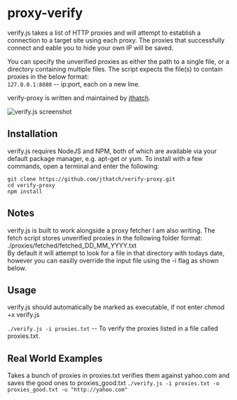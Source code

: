 proxy-verify
================

verify.js takes a list of HTTP proxies and will attempt to establish a connection to a target site using each proxy. The proxies that successfully connect and eable you to hide your own IP will be saved.

You can specify the unverified proxies as either the path to a single file, or a directory containing multiple files. The script expects the file(s) to contain proxies in the below format:  
`127.0.0.1:8080` -- ip:port, each on a new line.

verify-proxy is written and maintained by [jthatch](https://github.com/jthatch).

![verify.js screenshot](http://wireside.co.uk/verify-screenshot.png)

## Installation
verify.js requires NodeJS and NPM, both of which are available via your default package manager, e.g. apt-get or yum. To install with a few commands, open a terminal and enter the following:
```
git clone https://github.com/jthatch/verify-proxy.git  
cd verify-proxy
npm install
```

## Notes
verify.js is built to work alongside a proxy fetcher I am also writing. The fetch script stores unverified proxies in the following folder format: ./proxies/fetched/fetched_DD_MM_YYYY.txt  
By default it will attempt to look for a file in that directory with todays date, however you can easilly override the input file using the -i flag as shown below.

## Usage
verify.js should automatically be marked as executable, if not enter chmod +x verify.js

`./verify.js -i proxies.txt`
-- To verify the proxies listed in a file called proxies.txt.


## Real World Examples
Takes a bunch of proxies in proxies.txt verifies them against yahoo.com and saves the good ones to  proxies_good.txt
`./verify.js -i proxies.txt -o proxies_good.txt -u "http://yahoo.com"`


